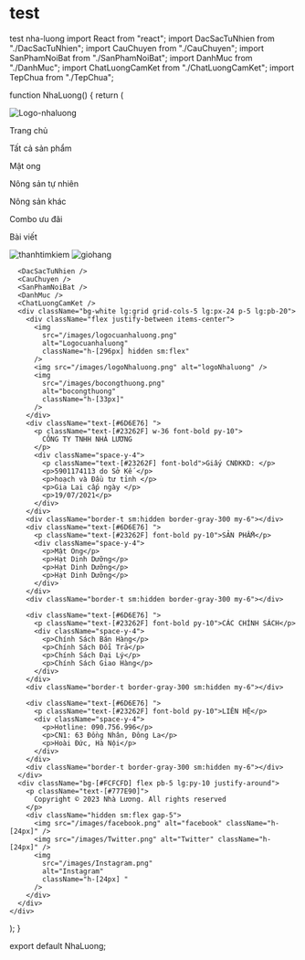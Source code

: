 # test
test nha-luong
import React from "react";
import DacSacTuNhien from "./DacSacTuNhien";
import CauChuyen from "./CauChuyen";
import SanPhamNoiBat from "./SanPhamNoiBat";
import DanhMuc from "./DanhMuc";
import ChatLuongCamKet from "./ChatLuongCamKet";
import TepChua from "./TepChua";

function NhaLuong() {
  return (
    <div>
      <div className="w-full h-[80px] bg-white flex items-center justify-between px-5 lg:px-24">
        <TepChua />
        <img
          src="/images/logo-nhaluong.png"
          alt="Logo-nhaluong"
          className="h-[40px]"
        />
        <div className=" border-[#125194] hidden lg:block h-10 border-l-[2px] "></div>
        <p className="text-[#125194] hidden lg:block">Trang chủ</p>
        <p className="text-[#8A8A8A] hidden lg:block">Tất cả sản phẩm</p>
        <p className="text-[#8A8A8A] hidden lg:block">Mật ong</p>
        <p className="text-[#8A8A8A] hidden lg:block">Nông sản tự nhiên</p>
        <p className="text-[#8A8A8A] hidden lg:block">Nông sản khác</p>
        <p className="text-[#8A8A8A] hidden lg:block">Combo ưu đãi</p>
        <p className="text-[#8A8A8A] hidden lg:block">Bài viết</p>
        <img
          src="/images/thanhtimkiem.png"
          alt="thanhtimkiem"
          className="h-[24px]"
        />
        <img src="/images/giohang.png" alt="giohang" className="h-[24px]" />
      </div>

      <DacSacTuNhien />
      <CauChuyen />
      <SanPhamNoiBat />
      <DanhMuc />
      <ChatLuongCamKet />
      <div className="bg-white lg:grid grid-cols-5 lg:px-24 p-5 lg:pb-20">
        <div className="flex justify-between items-center">
          <img
            src="/images/logocuanhaluong.png"
            alt="Logocuanhaluong"
            className="h-[296px] hidden sm:flex"
          />
          <img src="/images/logoNhaluong.png" alt="logoNhaluong" />
          <img
            src="/images/bocongthuong.png"
            alt="bocongthuong"
            className="h-[33px]"
          />
        </div>
        <div className="text-[#6D6E76] ">
          <p className="text-[#23262F] w-36 font-bold py-10">
            CÔNG TY TNHH NHÀ LƯƠNG
          </p>
          <div className="space-y-4">
            <p className="text-[#23262F] font-bold">Giấy CNĐKKD: </p>
            <p>5901174113 do Sở Kế </p>
            <p>hoạch và Đầu tư tỉnh </p>
            <p>Gia Lai cấp ngày </p>
            <p>19/07/2021</p>
          </div>
        </div>
        <div className="border-t sm:hidden border-gray-300 my-6"></div>
        <div className="text-[#6D6E76] ">
          <p className="text-[#23262F] font-bold py-10">SẢN PHẨM</p>
          <div className="space-y-4">
            <p>Mật Ong</p>
            <p>Hạt Dinh Dưỡng</p>
            <p>Hạt Dinh Dưỡng</p>
            <p>Hạt Dinh Dưỡng</p>
          </div>
        </div>
        <div className="border-t sm:hidden border-gray-300 my-6"></div>

        <div className="text-[#6D6E76] ">
          <p className="text-[#23262F] font-bold py-10">CÁC CHÍNH SÁCH</p>
          <div className="space-y-4">
            <p>Chính Sách Bán Hàng</p>
            <p>Chính Sách Đổi Trả</p>
            <p>Chính Sách Đại Lý</p>
            <p>Chính Sách Giao Hàng</p>
          </div>
        </div>
        <div className="border-t border-gray-300 sm:hidden my-6"></div>

        <div className="text-[#6D6E76] ">
          <p className="text-[#23262F] font-bold py-10">LIÊN HỆ</p>
          <div className="space-y-4">
            <p>Hotline: 090.756.996</p>
            <p>CN1: 63 Đồng Nhân, Đông La</p>
            <p>Hoài Đức, Hà Nội</p>
          </div>
        </div>
        <div className="border-t border-gray-300 sm:hidden my-6"></div>
      </div>
      <div className="bg-[#FCFCFD] flex pb-5 lg:py-10 justify-around">
        <p className="text-[#777E90]">
          Copyright © 2023 Nhà Lương. All rights reserved
        </p>
        <div className="hidden sm:flex gap-5">
          <img src="/images/facebook.png" alt="facebook" className="h-[24px]" />
          <img src="/images/Twitter.png" alt="Twitter" className="h-[24px]" />
          <img
            src="/images/Instagram.png"
            alt="Instagram"
            className="h-[24px] "
          />
        </div>
      </div>
    </div>
  );
}

export default NhaLuong;
